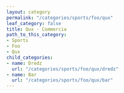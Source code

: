 ```yaml
---
layout: category
permalink: "/categories/sports/foo/qux"
leaf_category: false
title: Qux - Commercia
path_to_this_category:
- Sports
- Foo
- Qux
child_categories:
- name: Dredz
  url: "/categories/sports/foo/qux/dredz"
- name: Bar
  url: "/categories/sports/foo/qux/bar"
---
```

